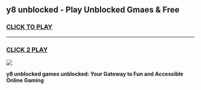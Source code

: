 
## y8 unblocked - Play Unblocked Gmaes & Free
<h3>
<a href="https://news.freeplayer.one?title=y8_unblocked&ref=16F">CLICK TO PLAY</a></h3>
<hr>

<h3>
<a href="https://news.freeplayer.one?title=y8_unblocked&ref=16F">CLICK 2 PLAY</a>
  
</h3>

<a href="https://news.freeplayer.one?title=y8_unblocked&ref=16F/"><img src="https://clearcache.store/games.png"></a>


**y8 unblocked games unblocked: Your Gateway to Fun and Accessible Online Gaming**
